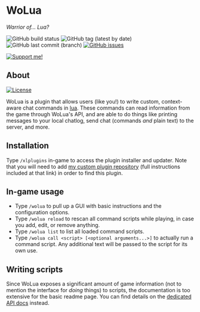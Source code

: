 # WoLua
_Warrior of... Lua?_

![GitHub build status](https://img.shields.io/github/actions/workflow/status/PrincessRTFM/WoLua/build.yml?logo=github)
![GitHub tag (latest by date)](https://img.shields.io/github/v/tag/PrincessRTFM/WoLua?label=version&color=informational)
![GitHub last commit (branch)](https://img.shields.io/github/last-commit/PrincessRTFM/WoLua/master?label=updated)
[![GitHub issues](https://img.shields.io/github/issues-raw/PrincessRTFM/WoLua?label=known%20issues)](https://github.com/PrincessRTFM/WoLua/issues?q=is%3Aissue+is%3Aopen+sort%3Aupdated-desc)

[![Support me!](https://ko-fi.com/img/githubbutton_sm.svg)](https://ko-fi.com/V7V7IK9UU)

## About
[![License](https://img.shields.io/github/license/PrincessRTFM/WoLua?logo=github&color=informational&cacheSeconds=86400)](https://github.com/PrincessRTFM/WoLua/blob/master/LICENSE)

WoLua is a plugin that allows users (like you!) to write custom, context-aware chat commands in [lua](https://www.lua.org/). These commands can read information from the game through WoLua's API, and are able to do things like printing messages to your local chatlog, send chat (commands _and_ plain text) to the server, and more.

## Installation
Type `/xlplugins` in-game to access the plugin installer and updater. Note that you will need to add [my custom plugin repository](https://github.com/PrincessRTFM/MyDalamudPlugins) (full instructions included at that link) in order to find this plugin.

## In-game usage
- Type `/wolua` to pull up a GUI with basic instructions and the configuration options.
- Type `/wolua reload` to rescan all command scripts while playing, in case you add, edit, or remove anything.
- Type `/wolua list` to list all loaded command scripts.
- Type `/wolua call <script> [<optional arguments...>]` to actually run a command script. Any additional text will be passed to the script for its own use.

## Writing scripts
Since WoLua exposes a significant amount of game information (not to mention the interface for _doing_ things) to scripts, the documentation is too extensive for the basic readme page. You can find details on the [dedicated API docs](https://github.com/PrincessRTFM/WoLua/tree/master/docs) instead.

